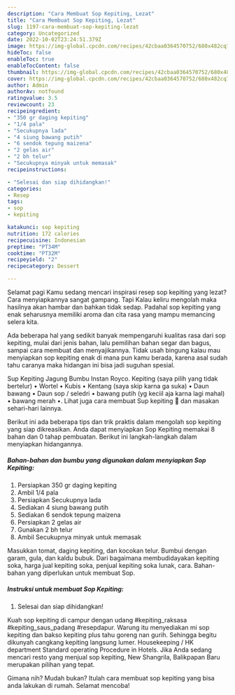 ```yaml
---
description: "Cara Membuat Sop Kepiting, Lezat"
title: "Cara Membuat Sop Kepiting, Lezat"
slug: 1197-cara-membuat-sop-kepiting-lezat
category: Uncategorized
date: 2022-10-02T23:24:51.379Z
image: https://img-global.cpcdn.com/recipes/42cbaa0364570752/680x482cq70/sop-kepiting-foto-resep-utama.jpg
hideToc: false
enableToc: true
enableTocContent: false
thumbnail: https://img-global.cpcdn.com/recipes/42cbaa0364570752/680x482cq70/sop-kepiting-foto-resep-utama.jpg
cover: https://img-global.cpcdn.com/recipes/42cbaa0364570752/680x482cq70/sop-kepiting-foto-resep-utama.jpg
author: Admin
authorAv: notfound
ratingvalue: 3.5
reviewcount: 23
recipeingredient:
- "350 gr daging kepiting"
- "1/4 pala"
- "Secukupnya lada"
- "4 siung bawang putih"
- "6 sendok tepung maizena"
- "2 gelas air"
- "2 bh telur"
- "Secukupnya minyak untuk memasak"
recipeinstructions:

- "Selesai dan siap dihidangkan!"
categories:
- Resep
tags:
- sop
- kepiting

katakunci: sop kepiting 
nutrition: 172 calories
recipecuisine: Indonesian
preptime: "PT34M"
cooktime: "PT32M"
recipeyield: "2"
recipecategory: Dessert

---
```



Selamat pagi Kamu sedang mencari inspirasi resep sop kepiting yang lezat? Cara menyiapkannya sangat gampang. Tapi Kalau keliru mengolah maka hasilnya akan hambar dan bahkan tidak sedap. Padahal sop kepiting yang enak seharusnya memiliki aroma dan cita rasa yang mampu memancing selera kita.


Ada beberapa hal yang sedikit banyak mempengaruhi kualitas rasa dari sop kepiting, mulai dari jenis bahan, lalu pemilihan bahan segar dan bagus, sampai cara membuat dan menyajikannya. Tidak usah bingung kalau mau menyiapkan sop kepiting enak di mana pun kamu berada, karena asal sudah tahu caranya maka hidangan ini bisa jadi suguhan spesial.

Sup Kepiting Jagung Bumbu Instan Royco. Kepiting (saya pilih yang tidak bertelur) • Wortel • Kubis • Kentang (saya skip karna ga suka) • Daun bawang • Daun sop / seledri • bawang putih (yg keciil aja karna lagi mahal) • bawang merah •. Lihat juga cara membuat Sup kepiting 🦀 dan masakan sehari-hari lainnya.


Berikut ini ada beberapa tips dan trik praktis dalam mengolah sop kepiting yang siap dikreasikan. Anda dapat menyiapkan Sop Kepiting memakai 8 bahan dan 0 tahap pembuatan. Berikut ini langkah-langkah dalam menyiapkan hidangannya.

<!--inarticleads1-->

##### Bahan-bahan dan bumbu yang digunakan dalam menyiapkan Sop Kepiting:

1. Persiapkan 350 gr daging kepiting
1. Ambil 1/4 pala
1. Persiapkan Secukupnya lada
1. Sediakan 4 siung bawang putih
1. Sediakan 6 sendok tepung maizena
1. Persiapkan 2 gelas air
1. Gunakan 2 bh telur
1. Ambil Secukupnya minyak untuk memasak


Masukkan tomat, daging kepiting, dan kocokan telur. Bumbui dengan garam, gula, dan kaldu bubuk. Dari bagaimana membudidayakan kepiting soka, harga jual kepiting soka, penjual kepiting soka lunak, cara. Bahan-bahan yang diperlukan untuk membuat Sop. 

<!--inarticleads2-->

##### Instruksi untuk membuat Sop Kepiting:


1. Selesai dan siap dihidangkan!

Kuah sop kepiting di campur dengan udang #kepiting_raksasa #kepiting_saus_padang #resepdapur. Warung itu menyediakan mi sop kepiting dan bakso kepiting plus tahu goreng nan gurih. Sehingga begitu dikunyah cangkang kepiting langsung lumer. Housekeeping / HK department Standard operating Procedure in Hotels. Jika Anda sedang mencari resto yang menjual sop kepiting, New Shangrila, Balikpapan Baru merupakan pilihan yang tepat. 

Gimana nih? Mudah bukan? Itulah cara membuat sop kepiting yang bisa anda lakukan di rumah. Selamat mencoba!
